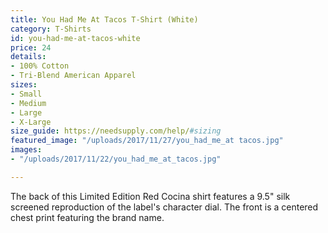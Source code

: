 ```yaml
---
title: You Had Me At Tacos T-Shirt (White)
category: T-Shirts
id: you-had-me-at-tacos-white
price: 24
details:
- 100% Cotton
- Tri-Blend American Apparel
sizes:
- Small
- Medium
- Large
- X-Large
size_guide: https://needsupply.com/help/#sizing
featured_image: "/uploads/2017/11/27/you_had_me_at tacos.jpg"
images:
- "/uploads/2017/11/22/you_had_me_at_tacos.jpg"

---
```

The back of this Limited Edition Red Cocina shirt features a 9.5" silk screened reproduction of the label's character dial. The front is a centered chest print featuring the brand name.
